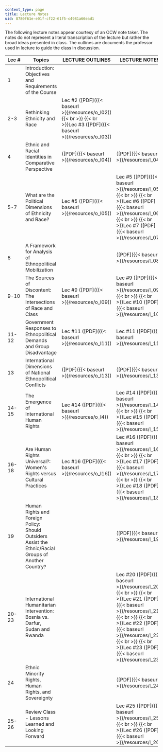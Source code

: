 ```yaml
---
content_type: page
title: Lecture Notes
uid: 8780f61e-e01f-cf22-61f5-c4981a66ead1
---
```


The following lecture notes appear courtesy of an OCW note taker. The notes do not represent a literal transcription of the lecture but rather the broad ideas presented in class. The outlines are documents the professor used in lecture to guide the class in discussion.

| Lec # | Topics | LECTURE OUTLINES | LECTURE NOTES |
| --- | --- | --- | --- |
| 1 | Introduction: Objectives and Requirements of the Course | &nbsp; |
| 2-3 | Rethinking Ethnicity and Race | Lec #2 ([PDF]({{< baseurl >}}/resources/o_l02))  {{< br >}}  {{< br >}}Lec #3 ([PDF]({{< baseurl >}}/resources/o_l03)) | &nbsp; |
| 4 | Ethnic and Racial Identities in Comparative Perspective  | ([PDF]({{< baseurl >}}/resources/o_l04)) | ([PDF]({{< baseurl >}}/resources/l_04)) |
| 5-7 | What are the Political Dimensions of Ethnicity and Race?  | Lec #5 ([PDF]({{< baseurl >}}/resources/o_l05)) | Lec #5 ([PDF]({{< baseurl >}}/resources/l_05))  {{< br >}}  {{< br >}}Lec #6 ([PDF]({{< baseurl >}}/resources/l_06))  {{< br >}}  {{< br >}}Lec #7 ([PDF]({{< baseurl >}}/resources/l_07)) |
| 8 | A Framework for Analysis of Ethnopolitical Mobilization | &nbsp; | ([PDF]({{< baseurl >}}/resources/l_08)) |
| 9-10 | The Sources of Discontent: The Intersections of Race and Class  | Lec #9 ([PDF]({{< baseurl >}}/resources/o_l09)) | Lec #9 ([PDF]({{< baseurl >}}/resources/l_09))  {{< br >}}  {{< br >}}Lec #10 ([PDF]({{< baseurl >}}/resources/l_10)) |
| 11-12 | Government Responses to Ethnopolitical Demands and Group Disadvantage | Lec #11 ([PDF]({{< baseurl >}}/resources/o_l11)) | Lec #11 ([PDF]({{< baseurl >}}/resources/l_11)) |
| 13 | International Dimensions of National Ethnopolitical Conflicts | ([PDF]({{< baseurl >}}/resources/o_l13)) | ([PDF]({{< baseurl >}}/resources/l_13)) |
| 14-15 | The Emergence of International Human Rights  | Lec #14 ([PDF]({{< baseurl >}}/resources/o_l4)) | Lec #14 ([PDF]({{< baseurl >}}/resources/l_14))  {{< br >}}  {{< br >}}Lec #15 ([PDF]({{< baseurl >}}/resources/l_15)) |
| 16-18 | Are Human Rights Universal?: Women's Rights versus Cultural Practices  | Lec #16 ([PDF]({{< baseurl >}}/resources/o_l16)) | Lec #16 ([PDF]({{< baseurl >}}/resources/l_16))  {{< br >}}  {{< br >}}Lec #17 ([PDF]({{< baseurl >}}/resources/l_17))  {{< br >}}  {{< br >}}Lec #18 ([PDF]({{< baseurl >}}/resources/l_18)) |
| 19 | Human Rights and Foreign Policy: Should Outsiders Assist the Ethnic/Racial Groups of Another Country? | &nbsp; | ([PDF]({{< baseurl >}}/resources/l_19)) |
| 20-23 | International Humanitarian Intervention: Bosnia vs. Darfur, Sudan and Rwanda | &nbsp; | Lec #20 ([PDF]({{< baseurl >}}/resources/l_20))  {{< br >}}  {{< br >}}Lec #21 ([PDF]({{< baseurl >}}/resources/l_21))  {{< br >}}  {{< br >}}Lec #22 ([PDF]({{< baseurl >}}/resources/l_22))  {{< br >}}  {{< br >}}Lec #23 ([PDF]({{< baseurl >}}/resources/l_23)) |
| 24 | Ethnic Minority Rights, Human Rights, and Sovereignty | &nbsp; | ([PDF]({{< baseurl >}}/resources/l_24)) |
| 25-26 | Review Class - Lessons Learned and Looking Forward | &nbsp; | Lec #25 ([PDF]({{< baseurl >}}/resources/l_25))  {{< br >}}  {{< br >}}Lec #26 ([PDF]({{< baseurl >}}/resources/l_26))
